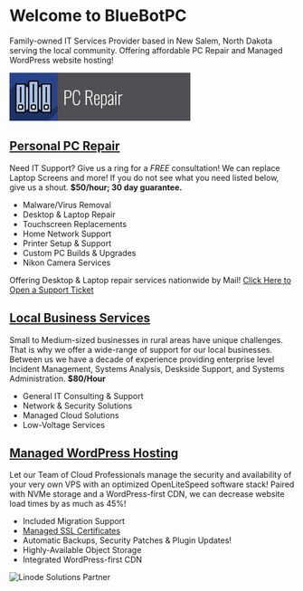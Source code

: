 # Welcome to BlueBotPC

Family-owned IT Services Provider based in New Salem, North Dakota serving the local community. Offering affordable PC Repair and Managed WordPress website hosting!

![PcRepairBanner](/assets/img/pc_repair.png)

## [Personal PC Repair](https://www.bluebotpc.com/pages/pc)

Need IT Support? Give us a ring for a _FREE_ consultation! We can replace Laptop Screens and more! If you do not see what you need listed below, give us a shout. **$50/hour; 30 day guarantee.**

- Malware/Virus Removal
- Desktop & Laptop Repair
- Touchscreen Replacements
- Home Network Support
- Printer Setup & Support
- Custom PC Builds & Upgrades
- Nikon Camera Services

Offering Desktop & Laptop repair services nationwide by Mail! [Click Here to Open a Support Ticket](https://www.mattfaulkner.net/support/)

## [Local Business Services](https://www.bluebotpc.com/pages/pc/)

Small to Medium-sized businesses in rural areas have unique challenges. That is why we offer a wide-range of support for our local businesses. Between us we have a decade of experience providing enterprise level Incident Management, Systems Analysis, Deskside Support, and Systems Administration. **$80/Hour**

- General IT Consulting & Support
- Network & Security Solutions
- Managed Cloud Solutions
- Low-Voltage Services

## [Managed WordPress Hosting](https://www.bluebotpc.com/pages/wordpress)

Let our Team of Cloud Professionals manage the security and availability of your very own VPS with an optimized OpenLiteSpeed software stack! Paired with NVMe storage and a WordPress-first CDN, we can decrease website load times by as much as 45%!

- Included Migration Support
- [Managed SSL Certificates](https://www.letsencrypt.org/)
- Automatic Backups, Security Patches & Plugin Updates!
- Highly-Available Object Storage
- Integrated WordPress-first CDN

![Linode Solutions Partner](https://gooby-s3.us-southeast-1.linodeobjects.com/linodeSolutionsPartnerBadge.png)
